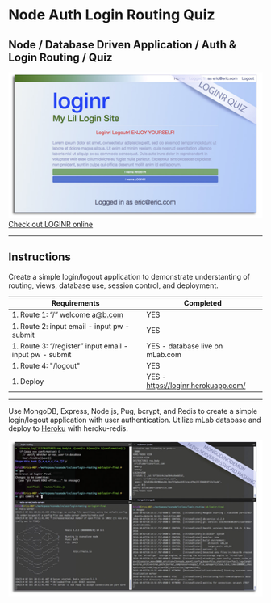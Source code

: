 # Node Auth Login Routing Quiz
## Node / Database Driven Application / Auth & Login Routing  / Quiz

![Quiz screenshot](loginrQuiz.jpg?raw=true "Quiz Screenshot")
[Check out LOGINR online]( https://loginr.herokuapp.com/)

***

## Instructions
Create a simple login/logout application to demonstrate understanting of routing, views, database use, session control, and deployment.

Requirements | Completed
-------------|-----------
1. Route 1: “/”  welcome a@b.com | YES
1. Route 2: input email - input pw - submit | YES
1. Route 3: “/register” input email - input pw - submit | YES - database live on mLab.com  
1. Route 4: "/logout" | YES
1. Deploy | YES - https://loginr.herokuapp.com/  

***
Use MongoDB, Express, Node.js, Pug, bcrypt, and Redis to create a simple login/logout application with user authentication. Utilize mLab database and deploy to [Heroku](https://loginr.herokuapp.com/) with heroku-redis.  

![Terminal screenshot](loginrQuiz2.jpg?raw=true "Terminal Screenshot")
